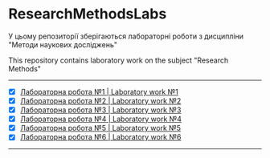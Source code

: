 # ResearchMethodsLabs
У цьому репозиторії зберігаються лабораторні роботи з дисципліни "Методи наукових досліджень"

This repository contains laboratory work on the subject "Research Methods"

--------------------------------------------------------------------------
- [x] [Лабораторна робота №1 | Laboratory work №1](https://drive.google.com/drive/folders/1ftx_LHdRuFX5lAx0HrQt__LPY-rgSoHP?usp=sharing)
- [x] [Лабораторна робота №2 | Laboratory work №2](https://drive.google.com/drive/folders/1J8ogHZmaLfbG9mm66iVRoFY-711WHDX5?usp=sharing)
- [x] [Лабораторна робота №3 | Laboratory work №3](https://drive.google.com/drive/folders/1SnQ0c2isRBpNcHSCZmIlt-ZI_wA_MRar?usp=sharing)
- [x] [Лабораторна робота №4 | Laboratory work №4](https://drive.google.com/drive/folders/1tkRFJCrUellKnZ4jyvnCBO9eVBYRMPB2?usp=sharing)
- [x] [Лабораторна робота №5 | Laboratory work №5](https://drive.google.com/drive/folders/13AwlLGxv5h6iy5KtcDCy9QZ7xjyARXuT?usp=sharing)
- [x] [Лабораторна робота №6 | Laboratory work №6](https://drive.google.com/drive/folders/1VVEtN9xrrbaLQSVAVRfvkkWpDYclIxfW?usp=sharing)
--------------------------------------------------------------------------
